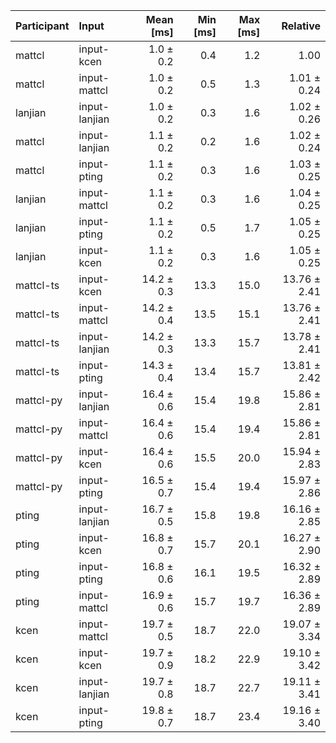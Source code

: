 | Participant | Input | Mean [ms] | Min [ms] | Max [ms] | Relative |
|:---|:---|---:|---:|---:|---:|
| mattcl | input-kcen | 1.0 ± 0.2 | 0.4 | 1.2 | 1.00 |
| mattcl | input-mattcl | 1.0 ± 0.2 | 0.5 | 1.3 | 1.01 ± 0.24 |
| lanjian | input-lanjian | 1.0 ± 0.2 | 0.3 | 1.6 | 1.02 ± 0.26 |
| mattcl | input-lanjian | 1.1 ± 0.2 | 0.2 | 1.6 | 1.02 ± 0.24 |
| mattcl | input-pting | 1.1 ± 0.2 | 0.3 | 1.6 | 1.03 ± 0.25 |
| lanjian | input-mattcl | 1.1 ± 0.2 | 0.3 | 1.6 | 1.04 ± 0.25 |
| lanjian | input-pting | 1.1 ± 0.2 | 0.5 | 1.7 | 1.05 ± 0.25 |
| lanjian | input-kcen | 1.1 ± 0.2 | 0.3 | 1.6 | 1.05 ± 0.25 |
| mattcl-ts | input-kcen | 14.2 ± 0.3 | 13.3 | 15.0 | 13.76 ± 2.41 |
| mattcl-ts | input-mattcl | 14.2 ± 0.4 | 13.5 | 15.1 | 13.76 ± 2.41 |
| mattcl-ts | input-lanjian | 14.2 ± 0.3 | 13.3 | 15.7 | 13.78 ± 2.41 |
| mattcl-ts | input-pting | 14.3 ± 0.4 | 13.4 | 15.7 | 13.81 ± 2.42 |
| mattcl-py | input-lanjian | 16.4 ± 0.6 | 15.4 | 19.8 | 15.86 ± 2.81 |
| mattcl-py | input-mattcl | 16.4 ± 0.6 | 15.4 | 19.4 | 15.86 ± 2.81 |
| mattcl-py | input-kcen | 16.4 ± 0.6 | 15.5 | 20.0 | 15.94 ± 2.83 |
| mattcl-py | input-pting | 16.5 ± 0.7 | 15.4 | 19.4 | 15.97 ± 2.86 |
| pting | input-lanjian | 16.7 ± 0.5 | 15.8 | 19.8 | 16.16 ± 2.85 |
| pting | input-kcen | 16.8 ± 0.7 | 15.7 | 20.1 | 16.27 ± 2.90 |
| pting | input-pting | 16.8 ± 0.6 | 16.1 | 19.5 | 16.32 ± 2.89 |
| pting | input-mattcl | 16.9 ± 0.6 | 15.7 | 19.7 | 16.36 ± 2.89 |
| kcen | input-mattcl | 19.7 ± 0.5 | 18.7 | 22.0 | 19.07 ± 3.34 |
| kcen | input-kcen | 19.7 ± 0.9 | 18.2 | 22.9 | 19.10 ± 3.42 |
| kcen | input-lanjian | 19.7 ± 0.8 | 18.7 | 22.7 | 19.11 ± 3.41 |
| kcen | input-pting | 19.8 ± 0.7 | 18.7 | 23.4 | 19.16 ± 3.40 |

